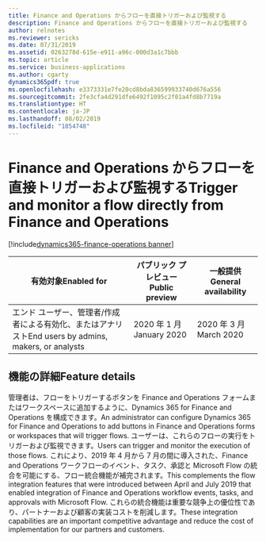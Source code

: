 ```yaml
---
title: Finance and Operations からフローを直接トリガーおよび監視する
description: Finance and Operations からフローを直接トリガーおよび監視する
author: relnotes
ms.reviewer: sericks
ms.date: 07/31/2019
ms.assetid: 0263278d-615e-e911-a96c-000d3a1c7bbb
ms.topic: article
ms.service: business-applications
ms.author: cgarty
dynamics365pdf: true
ms.openlocfilehash: e3373331e7fe20cd8bda836599933740d676a556
ms.sourcegitcommit: 2fe3cfa4d291dfe6492f1095c2f01a4fd8b7719a
ms.translationtype: HT
ms.contentlocale: ja-JP
ms.lasthandoff: 08/02/2019
ms.locfileid: "1854748"
---
```

# <a name="trigger-and-monitor-a-flow-directly-from-finance-and-operations"></a><span data-ttu-id="cfc0f-103">Finance and Operations からフローを直接トリガーおよび監視する</span><span class="sxs-lookup"><span data-stu-id="cfc0f-103">Trigger and monitor a flow directly from Finance and Operations</span></span>
[!include[dynamics365-finance-operations banner](../includes/dynamics365-finance-operations.md)]

| <span data-ttu-id="cfc0f-104">有効対象</span><span class="sxs-lookup"><span data-stu-id="cfc0f-104">Enabled for</span></span>    |  <span data-ttu-id="cfc0f-105">パブリック プレビュー</span><span class="sxs-lookup"><span data-stu-id="cfc0f-105">Public preview</span></span> | <span data-ttu-id="cfc0f-106">一般提供</span><span class="sxs-lookup"><span data-stu-id="cfc0f-106">General availability</span></span> | 
| ---------- | ---------- |---------- |
|<span data-ttu-id="cfc0f-107">エンド ユーザー、管理者/作成者による有効化、またはアナリスト</span><span class="sxs-lookup"><span data-stu-id="cfc0f-107">End users by admins, makers, or analysts</span></span>|<span data-ttu-id="cfc0f-108">2020 年 1 月</span><span class="sxs-lookup"><span data-stu-id="cfc0f-108">January 2020</span></span>| <span data-ttu-id="cfc0f-109">2020 年 3 月</span><span class="sxs-lookup"><span data-stu-id="cfc0f-109">March 2020</span></span>|






## <a name="feature-details"></a><span data-ttu-id="cfc0f-110">機能の詳細</span><span class="sxs-lookup"><span data-stu-id="cfc0f-110">Feature details</span></span>
<!--feature detail start -->
<span data-ttu-id="cfc0f-111">管理者は、フローをトリガーするボタンを Finance and Operations フォームまたはワークスペースに追加するように、Dynamics 365 for Finance and Operations を構成できます。</span><span class="sxs-lookup"><span data-stu-id="cfc0f-111">An administrator can configure Dynamics 365 for Finance and Operations to add buttons in Finance and Operations forms or workspaces that will trigger flows.</span></span> <span data-ttu-id="cfc0f-112">ユーザーは、これらのフローの実行をトリガーおよび監視できます。</span><span class="sxs-lookup"><span data-stu-id="cfc0f-112">Users can trigger and monitor the execution of those flows.</span></span> <span data-ttu-id="cfc0f-113">これにより、2019 年 4 月から 7 月の間に導入された、Finance and Operations ワークフローのイベント、タスク、承認と Microsoft Flow の統合を可能にする、フロー統合機能が補完されます。</span><span class="sxs-lookup"><span data-stu-id="cfc0f-113">This complements the flow integration features that were introduced between April and July 2019 that enabled integration of Finance and Operations workflow events, tasks, and approvals with Microsoft Flow.</span></span> <span data-ttu-id="cfc0f-114">これらの統合機能は重要な競争上の優位性であり、パートナーおよび顧客の実装コストを削減します。</span><span class="sxs-lookup"><span data-stu-id="cfc0f-114">These integration capabilities are an important competitive advantage and reduce the cost of implementation for our partners and customers.</span></span>
<!--feature detail end -->











